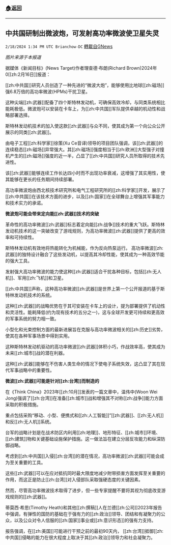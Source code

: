 ###  [:house:返回](README.md)
---


## 中共国研制出微波炮，可发射高功率微波使卫星失灵
`2/18/2024 1:34 PM UTC Brianchow-DC` [轉載自GNews](https://gnews.org/articles/2320457)

*图片来源于本报道*

据媒体《新闻目标》(News Target)作者理查德·布朗(Richard Brown)2024年0[[zh:2月16日]]报道：

[[zh:中共国]]研究人员创造了一种先进的“微波大炮”，能够使用比地球[[zh:磁场]]强6.8万倍的高功率微波(HPMs)干扰卫星。

这种尖端[[zh:武器]]配备了四个斯特林发动机，可确保高效冷却，与同类系统相比能耗极低。微波炮可以安装在卡车上，为[[zh:中共国]]军队提供卓越的机动性和战略部署选择。

斯特林发动机技术的加入使这款[[zh:武器]]与众不同，使其成为第一个向公众公开展示的同类[[zh:武器]]。

由电子工程[[zh:科学家]]徐策(Xu Ce音译)领导的项目团队强调，该[[zh:武器]]的连续稳态[[zh:磁场]]异常强大。其[[zh:磁场]]强度相当于[[zh:欧洲]]大型强子对撞机产生的[[zh:磁场]]强度的近一半，凸显了[[zh:中共国]]研究人员所取得的技术先进性。

该[[zh:武器]]能够连续工作长达四小时而不出现功率衰减，这增强了其实用性，使其能够在更长的任务期间持续部署。

高功率微波炮由西北核技术研究所和电气工程研究所的[[zh:科学家]]开发，展示了[[zh:中共国]]在该技术方面的进步，以及[[zh:国家]]在全球舞台上增强其军事能力和技术实力的承诺。

**微波炮可能会带来定向能[[zh:武器]]技术的突破**

革命性的高功率微波[[zh:武器]]标志着定向能[[zh:战争]]技术的重大飞跃。斯特林发动机技术的这一突破改变了游戏规则，为高功率微波[[zh:武器]]提供了更高的效率和可持续性。

斯特林发动机有效地将热能转化为机械能，作为反向热泵运行。 高功率微波[[zh:武器]]的独特设计融合了这些发动机，以提高其冷却性能，使其成为一种高效节能的强大工具。

发射强大高功率微波的能力使这种[[zh:武器]]适合干扰各种目标，包括[[zh:无人机]]、军用[[zh:飞机]]和卫星。

[[zh:中共国]]声称，这种高功率微波[[zh:武器]]是世界上第一个公开报道的基于斯特林发动机技术的系统。

这种[[zh:武器]]的战略优势在于其可安装在卡车上的设计，提为部署提供了机动性和灵活性。能耗降低(约为现有技术的五分之一)，这与全球开发更可持续和更高效的军事系统的努力相一致。

小型化和光束控制方面的最新进展旨在克服与高功率微波相关的[[zh:历史]]劣势，使其在各种军事场景中得到实用。

这种斯特林发动机驱动的高功率微波[[zh:武器]]体积小巧，作战效率高，使其成为未来[[zh:城市]]战的潜在利器。

这种[[zh:武器]]能够在不伤害人类生命的情况下使电子系统失效，这凸显了其在现代军事战略中的重要性。

**微波[[zh:武器]]可能是针对[[zh:台湾]]而制造的**

在《Think China》2023年[[zh:10月]]发表的一篇文章中，温伟中(Woon Wei Jong)强调了[[zh:台湾]]在准备[[zh:城市]]战和增强其不对称[[zh:战争]]能力方面采取的积极措施。

重点包括采购“移动、小型、便携式和[[zh:人工智能]]”[[zh:武器]]、[[zh:无人机]]和反[[zh:无人机]]系统。

台军的战略计划是在战术防区内利用[[zh:地理]]、地形特征、[[zh:城市]]环境、[[zh:建筑]]物和关键基础设施保护措施。这一做法旨在建立分层反攻能力和纵深防御战略。

考虑到[[zh:中共国]]入侵[[zh:台湾]]的潜在情况，高功率微波[[zh:武器]]可能会成为至关重要的工具。

这些[[zh:武器]]可以在应对抵抗同时最大限度地减少附带损害方面发挥至关重要的作用，而这正是防止[[zh:台湾]]对入侵部队采取强硬态度的关键因素。

然而，尽管高功率微波技术取得了进步，但一些专家提醒不要将其视为彻底改变游戏规则的[[zh:武器]]。

蒂莫西·希思(Timothy Heath)和其他[[zh:撰稿]]人在兰德[[zh:公司]]2023年报告中强调，有弹性的国防的基础在于强有力的[[zh:政治]]领导、团结和有凝聚力的公众，以及公众对令人信服的[[zh:国家]]事业或[[zh:意识形态]]的强有力支持。

报告强调，在[[zh:美国]]可能进行干预之前的最初90天内， [[zh:台湾]]抵御[[zh:中共国]]侵略的能力在很大程度上取决于其[[zh:政治]]领导力和社会凝聚力。
